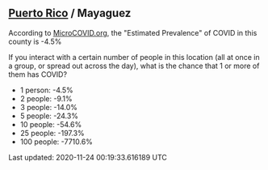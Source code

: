 
## [Puerto Rico](/united-states/puerto-rico) / Mayaguez

According to [MicroCOVID.org](http://microcovid.org),
the "Estimated Prevalence" of COVID in this county is -4.5%

If you interact with a certain number of people in this location
(all at once in a group, or spread out across the day), what is the chance that
1 or more of them has COVID?

- 1 person: -4.5%
- 2 people: -9.1%
- 3 people: -14.0%
- 5 people: -24.3%
- 10 people: -54.6%
- 25 people: -197.3%
- 100 people: -7710.6%

Last updated: 2020-11-24 00:19:33.616189 UTC
